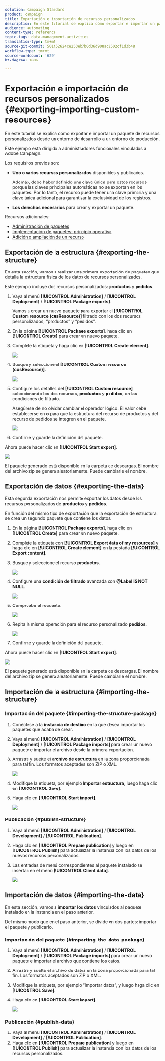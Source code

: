 ```yaml
---
solution: Campaign Standard
product: campaign
title: Exportación e importación de recursos personalizados
description: En este tutorial se explica cómo exportar e importar un paquete de recursos personalizados.
audience: automating
content-type: reference
topic-tags: data-management-activities
translation-type: tm+mt
source-git-commit: 501f52624ce253eb7b0d36d908ac8502cf1d3b48
workflow-type: tm+mt
source-wordcount: '629'
ht-degree: 100%

---
```



# Exportación e importación de recursos personalizados {#exporting-importing-custom-resources}

En este tutorial se explica cómo exportar e importar un paquete de recursos personalizados desde un entorno de desarrollo a un entorno de producción.

Este ejemplo está dirigido a administradores funcionales vinculados a Adobe Campaign.

Los requisitos previos son:

* **Uno o varios recursos personalizados** disponibles y publicados.

   Además, debe haber definido una clave única para estos recursos porque las claves principales automáticas no se exportan en los paquetes. Por lo tanto, el recurso puede tener una clave primaria y una clave única adicional para garantizar la exclusividad de los registros.
* **Los derechos necesarios** para crear y exportar un paquete.

Recursos adicionales:

* [Administración de paquetes](../../automating/using/managing-packages.md)
* [Implementación de paquetes: principio operativo](../../developing/using/data-model-concepts.md)
* [Adición o ampliación de un recurso](../../developing/using/key-steps-to-add-a-resource.md)

## Exportación de la estructura {#exporting-the-structure}

En esta sección, vamos a realizar una primera exportación de paquetes que detalla la estructura física de los datos de recursos personalizados.

Este ejemplo incluye dos recursos personalizados: **productos** y **pedidos**.

1. Vaya al menú **[!UICONTROL Administration]** / **[!UICONTROL Deployment]** / **[!UICONTROL Package exports]**.

   Vamos a crear un nuevo paquete para exportar el **[!UICONTROL Custom resource (cusResource)]** filtrado con los dos recursos personalizados, “productos” y “pedidos”.

1. En la página **[!UICONTROL Package exports]**, haga clic en **[!UICONTROL Create]** para crear un nuevo paquete.
1. Complete la etiqueta y haga clic en **[!UICONTROL Create element]**.

   ![](assets/cusresources_export1.png)

1. Busque y seleccione el **[!UICONTROL Custom resource (cusResource)]**.

   ![](assets/cusresources_export2.png)

1. Configure los detalles del **[!UICONTROL Custom resource]** seleccionando los dos recursos, **productos** y **pedidos**, en las condiciones de filtrado.

   Asegúrese de no olvidar cambiar el operador lógico. El valor debe establecerse en **o** para que la estructura del recurso de productos y del recurso de pedidos se integren en el paquete.

   ![](assets/cusresources_export3.png)

1. Confirme y guarde la definición del paquete.

Ahora puede hacer clic en **[!UICONTROL Start export]**.

![](assets/cusresources_export4.png)

El paquete generado está disponible en la carpeta de descargas. El nombre del archivo zip se genera aleatoriamente. Puede cambiarle el nombre.

## Exportación de datos {#exporting-the-data}

Esta segunda exportación nos permite exportar los datos desde los recursos personalizados de **productos** y **pedidos**.

En función del mismo tipo de exportación que la exportación de estructura, se crea un segundo paquete que contiene los datos.

1. En la página **[!UICONTROL Package exports]**, haga clic en **[!UICONTROL Create]** para crear un nuevo paquete.
1. Complete la etiqueta con **[!UICONTROL Export data of my resources]** y haga clic en **[!UICONTROL Create element]** en la pestaña **[!UICONTROL Export content]**.
1. Busque y seleccione el recurso **productos**.

   ![](assets/cusresources_exportdata1.png)

1. Configure una **condición de filtrado** avanzada con **@Label IS NOT NULL**.

   ![](assets/cusresources_exportdata2.png)

1. Compruebe el recuento.

   ![](assets/cusresources_exportdata3.png)

1. Repita la misma operación para el recurso personalizado **pedidos**.

   ![](assets/cusresources_exportdata4.png)

1. Confirme y guarde la definición del paquete.

Ahora puede hacer clic en **[!UICONTROL Start export]**.

![](assets/cusresources_exportdata5.png)

El paquete generado está disponible en la carpeta de descargas. El nombre del archivo zip se genera aleatoriamente. Puede cambiarle el nombre.

## Importación de la estructura {#importing-the-structure}

### Importación del paquete {#importing-the-structure-package}

1. Conéctese a la **instancia de destino** en la que desea importar los paquetes que acaba de crear.
1. Vaya al menú **[!UICONTROL Administration]** / **[!UICONTROL Deployment]** / **[!UICONTROL Package imports]** para crear un nuevo paquete e importar el archivo desde la primera exportación.
1. Arrastre y suelte el **archivo de estructura** en la zona proporcionada para tal fin. Los formatos aceptados son ZIP o XML.

   ![](assets/cusresources_import2.png)

1. Modifique la etiqueta, por ejemplo **Importar estructura**, luego haga clic en **[!UICONTROL Save]**.
1. Haga clic en **[!UICONTROL Start import]**.

   ![](assets/cusresources_import3.png)

### Publicación {#publish-structure}

1. Vaya al menú **[!UICONTROL Administration]** / **[!UICONTROL Development]** / **[!UICONTROL Publication]**.
1. Haga clic en **[!UICONTROL Prepare publication]** y luego en **[!UICONTROL Publish]** para actualizar la instancia con los datos de los nuevos recursos personalizados.
1. Las entradas de menú correspondientes al paquete instalado se insertan en el menú **[!UICONTROL Client data]**.

   ![](assets/cusresources_import1.png)

## Importación de datos {#importing-the-data}

En esta sección, vamos a **importar los datos** vinculados al paquete instalado en la instancia en el paso anterior.

Del mismo modo que en el paso anterior, se divide en dos partes: importar el paquete y publicarlo.

### Importación del paquete {#importing-the-data-package}

1. Vaya al menú **[!UICONTROL Administration]** / **[!UICONTROL Deployment]** / **[!UICONTROL Package imports]** para crear un nuevo paquete e importar el archivo que contiene los datos.
1. Arrastre y suelte el archivo de datos en la zona proporcionada para tal fin. Los formatos aceptados son ZIP o XML.
1. Modifique la etiqueta, por ejemplo “Importar datos”, y luego haga clic en **[!UICONTROL Save]**.
1. Haga clic en **[!UICONTROL Start import]**.

   ![](assets/cusresources_importdata.png)

### Publicación {#publish-data}

1. Vaya al menú **[!UICONTROL Administration]** / **[!UICONTROL Development]** / **[!UICONTROL Publication]**.
1. Haga clic en **[!UICONTROL Prepare publication]** y luego en **[!UICONTROL Publish]** para actualizar la instancia con los datos de los recursos personalizados.
